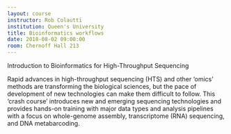 ```yaml
---
layout: course
instructor: Rob Colautti
institution: Queen's University
title: Bioinformatics workflows
date: 2018-08-02 09:00:00
room: Chernoff Hall 213
---
```


Introduction to Bioinformatics for High-Throughput Sequencing

Rapid advances in high-throughput sequencing (HTS) and other ‘omics’ methods are transforming the biological sciences, but the pace of development of new technologies can make them difficult to follow. This ‘crash course’ introduces new and emerging sequencing technologies and provides hands-on training with major data types and analysis pipelines with a focus on whole-genome assembly, transcriptome (RNA) sequencing, and DNA metabarcoding.

